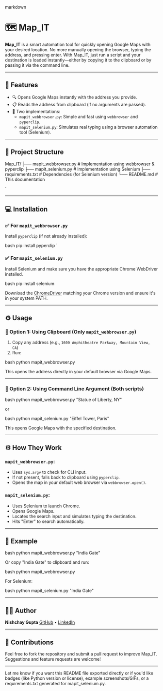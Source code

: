 markdown
# 🗺️ Map_IT

**Map_IT** is a smart automation tool for quickly opening Google Maps with your desired location. No more manually opening the browser, typing the address, and pressing enter. With Map_IT, just run a script and your destination is loaded instantly—either by copying it to the clipboard or by passing it via the command line.

---

## 🚀 Features

- 🔍 Opens Google Maps instantly with the address you provide.
- 📋 Reads the address from clipboard (if no arguments are passed).
- 🧭 Two implementations:
  - `mapit_webbrowser.py`: Simple and fast using `webbrowser` and `pyperclip`.
  - `mapit_selenium.py`: Simulates real typing using a browser automation tool (Selenium).

---

## 📁 Project Structure



Map\_IT/
├── mapit\_webbrowser.py    # Implementation using webbrowser & pyperclip
├── mapit\_selenium.py      # Implementation using Selenium
├── requirements.txt       # Dependencies (for Selenium version)
└── README.md              # This documentation

`

---

## 💻 Installation

### ✅ For `mapit_webbrowser.py`

Install `pyperclip` (if not already installed):

bash
pip install pyperclip
`

### ✅ For `mapit_selenium.py`

Install Selenium and make sure you have the appropriate Chrome WebDriver installed.

bash
pip install selenium


Download the [ChromeDriver](https://sites.google.com/chromium.org/driver/) matching your Chrome version and ensure it's in your system PATH.

---

## ⚙️ Usage

### 📌 Option 1: Using Clipboard (Only `mapit_webbrowser.py`)

1. Copy any address (e.g., `1600 Amphitheatre Parkway, Mountain View, CA`)
2. Run:

bash
python mapit_webbrowser.py


This opens the address directly in your default browser via Google Maps.

---

### 📌 Option 2: Using Command Line Argument (Both scripts)

bash
python mapit_webbrowser.py "Statue of Liberty, NY"


or

bash
python mapit_selenium.py "Eiffel Tower, Paris"


This opens Google Maps with the specified destination.

---

## ⚙️ How They Work

### `mapit_webbrowser.py`:

* Uses `sys.argv` to check for CLI input.
* If not present, falls back to clipboard using `pyperclip`.
* Opens the map in your default web browser via `webbrowser.open()`.

### `mapit_selenium.py`:

* Uses Selenium to launch Chrome.
* Opens Google Maps.
* Locates the search input and simulates typing the destination.
* Hits "Enter" to search automatically.

---

## 🧪 Example

bash
python mapit_webbrowser.py "India Gate"


Or copy "India Gate" to clipboard and run:

bash
python mapit_webbrowser.py


For Selenium:

bash
python mapit_selenium.py "India Gate"


---

## 🧑‍💻 Author

**Nishchay Gupta**
[GitHub](https://github.com/nishgup2005) • [LinkedIn](https://linkedin.com/in/nishchay-gupta/)

---

## 🤝 Contributions

Feel free to fork the repository and submit a pull request to improve Map\_IT. Suggestions and feature requests are welcome!

---



Let me know if you want this README file exported directly or if you'd like badges (like Python version or license), example screenshots/GIFs, or a requirements.txt generated for mapit_selenium.py.
```
